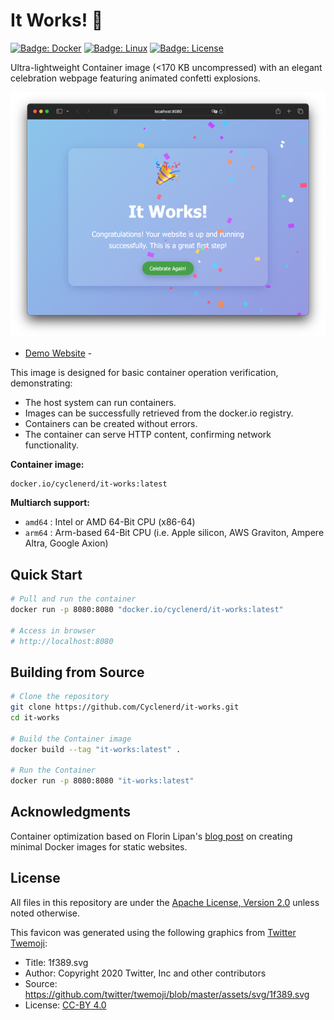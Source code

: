 # It Works! 🎉

[![Badge: Docker](https://img.shields.io/badge/Docker-%230db7ed.svg?logo=docker&logoColor=white)](#readme)
[![Badge: Linux](https://img.shields.io/badge/Linux-FCC624.svg?logo=linux&logoColor=black)](#readme)
[![Badge: License](https://img.shields.io/github/license/cyclenerd/it-works)](https://github.com/Cyclenerd/it-works/blob/master/LICENSE)

Ultra-lightweight Container image (<170 KB uncompressed) with an elegant celebration webpage featuring animated confetti explosions.

[![Demo Image](./img/screenshot.png)](https://rawcdn.githack.com/Cyclenerd/it-works/969852ae34045e7dac149c9adf09e3c3231888bd/www/index.html)
- [Demo Website](https://rawcdn.githack.com/Cyclenerd/it-works/969852ae34045e7dac149c9adf09e3c3231888bd/www/index.html) -

This image is designed for basic container operation verification, demonstrating:

* The host system can run containers.
* Images can be successfully retrieved from the docker.io registry.
* Containers can be created without errors.
* The container can serve HTTP content, confirming network functionality.

**Container image:**

```text
docker.io/cyclenerd/it-works:latest
```

**Multiarch support:**

* `amd64` : Intel or AMD 64-Bit CPU (x86-64)
* `arm64` : Arm-based 64-Bit CPU (i.e. Apple silicon, AWS Graviton, Ampere Altra, Google Axion)

## Quick Start

```bash
# Pull and run the container
docker run -p 8080:8080 "docker.io/cyclenerd/it-works:latest"

# Access in browser
# http://localhost:8080
```

## Building from Source

```bash
# Clone the repository
git clone https://github.com/Cyclenerd/it-works.git
cd it-works

# Build the Container image
docker build --tag "it-works:latest" .

# Run the Container
docker run -p 8080:8080 "it-works:latest"
```

## Acknowledgments

Container optimization based on Florin Lipan's [blog post](https://lipanski.com/posts/smallest-docker-image-static-website) on creating minimal Docker images for static websites.

## License

All files in this repository are under the [Apache License, Version 2.0](LICENSE) unless noted otherwise.

This favicon was generated using the following graphics from [Twitter Twemoji](https://github.com/twitter/twemoji):

- Title: 1f389.svg
- Author: Copyright 2020 Twitter, Inc and other contributors
- Source: <https://github.com/twitter/twemoji/blob/master/assets/svg/1f389.svg>
- License: [CC-BY 4.0](https://creativecommons.org/licenses/by/4.0/)
